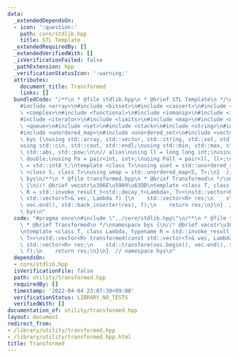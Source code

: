 ```yaml
---
data:
  _extendedDependsOn:
  - icon: ':question:'
    path: core/stdlib.hpp
    title: STL Template
  _extendedRequiredBy: []
  _extendedVerifiedWith: []
  _isVerificationFailed: false
  _pathExtension: hpp
  _verificationStatusIcon: ':warning:'
  attributes:
    document_title: Transformed
    links: []
  bundledCode: "/**\n * @file stdlib.hpp\n * @brief STL Template\n */\n#include <algorithm>\n\
    #include <array>\n#include <bitset>\n#include <cassert>\n#include <cmath>\n#include\
    \ <complex>\n#include <functional>\n#include <iomanip>\n#include <iostream>\n\
    #include <iterator>\n#include <limits>\n#include <map>\n#include <numeric>\n#include\
    \ <queue>\n#include <set>\n#include <stack>\n#include <string>\n#include <type_traits>\n\
    #include <unordered_map>\n#include <unordered_set>\n#include <vector>\n\nnamespace\
    \ bys {\nusing std::array, std::vector, std::string, std::set, std::map, std::pair;\n\
    using std::cin, std::cout, std::endl;\nusing std::min, std::max, std::sort, std::reverse,\
    \ std::abs, std::pow;\n\n// alias\nusing ll = long long int;\nusing ld = long\
    \ double;\nusing Pa = pair<int, int>;\nusing Pall = pair<ll, ll>;\nusing ibool\
    \ = std::int8_t;\ntemplate <class T>\nusing uset = std::unordered_set<T>;\ntemplate\
    \ <class S, class T>\nusing umap = std::unordered_map<S, T>;\n}  // namespace\
    \ bys\n/**\n * @file transformed.hpp\n * @brief Transformed\n */\nnamespace bys\
    \ {\n//! @brief vecotr\u306E\u5909\u63DB\ntemplate <class T, class Lambda, typename\
    \ R = std::invoke_result_t<std::decay_t<Lambda>, T>>\nstd::vector<R> transformed(const\
    \ std::vector<T>& vec, Lambda f) {\n    std::vector<R> res;\n    std::transform(vec.begin(),\
    \ vec.end(), std::back_inserter(res), f);\n    return res;\n}\n}  // namespace\
    \ bys\n"
  code: "#pragma once\n#include \"../core/stdlib.hpp\"\n/**\n * @file transformed.hpp\n\
    \ * @brief Transformed\n */\nnamespace bys {\n//! @brief vecotr\u306E\u5909\u63DB\
    \ntemplate <class T, class Lambda, typename R = std::invoke_result_t<std::decay_t<Lambda>,\
    \ T>>\nstd::vector<R> transformed(const std::vector<T>& vec, Lambda f) {\n   \
    \ std::vector<R> res;\n    std::transform(vec.begin(), vec.end(), std::back_inserter(res),\
    \ f);\n    return res;\n}\n}  // namespace bys\n"
  dependsOn:
  - core/stdlib.hpp
  isVerificationFile: false
  path: utility/transformed.hpp
  requiredBy: []
  timestamp: '2022-04-04 23:07:30+09:00'
  verificationStatus: LIBRARY_NO_TESTS
  verifiedWith: []
documentation_of: utility/transformed.hpp
layout: document
redirect_from:
- /library/utility/transformed.hpp
- /library/utility/transformed.hpp.html
title: Transformed
---
```

